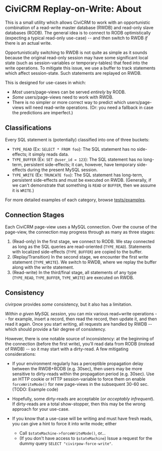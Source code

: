 # CiviCRM Replay-on-Write: About

This is a small utility which allows CiviCRM to work with an opportunistic
combination of a read-write master database (RWDB) and read-only slave
databases (RODB).  The general idea is to connect to RODB optimistically
(expecting a typical read-only use-case) -- and then switch to RWDB *if*
there is an actual write.

Opportunistically switching to RWDB is not quite as simple as it sounds because
the original read-only session may have some significant local state (such
as session-variables or temporary-tables) that feed into the write
operations.  To mitigate this issue, we use a buffer to track statements which
affect session-state.  Such statements are replayed on RWDB.

This is designed for use-cases in which:

* *Most* users/page-views can be served *entirely* by RODB.
* *Some* users/page-views need to work with RWDB.
* There is no simpler or more correct way to predict which users/page-views will need read-write operations.
  (Or: you need a fallback in case the predictions are imperfect.)

## Classifications

Every SQL statement is (potentially) classified into one of three buckets:

* `TYPE_READ` (Ex: `SELECT * FROM foo`): The SQL statement has no side-effects; it simply reads data.
* `TYPE_BUFFER` (Ex: `SET @user_id = 123`): The SQL statement has no long-term, persistent side-effects; it can,
  however, have temporary side-effects during the present MySQL session.
* `TYPE_WRITE` (Ex: `TRUNCATE foo`): The SQL statement has long-term, persistent side-effects and must be
   executed on RWDB. (Generally, if we can't demonstrate that something is `READ` or `BUFFER`,
   then we assume it is `WRITE`.)

For more detailed examples of each category, browse [tests/examples](/tests/examples).

## Connection Stages

Each CiviCRM page-view uses a MySQL connection. Over the course of the page-view, the connection may progress through
as many as three stages:

1. (Read-only) In the first stage, we connect to RODB. We stay connected
  as long as the SQL queries are read-oriented (`TYPE_READ`). Statements
  with localized side-effects (`TYPE_BUFFER`) are copied to the buffer.
2. (Replay/Transition) In the second stage, we encounter the first write statement
  (`TYPE_WRITE`).  We switch to RWDB, where we replay the buffer
  along with the write statement.
3. (Read-write) In the third/final stage, all statements of any type (`TYPE_READ`,
  `TYPE_BUFFER`, `TYPE_WRITE`) are executed on RWDB.

## Consistency

civirpow provides *some* consistency, but it also has a limitation.

*Within a given MySQL session*, you can mix various read+write operations --
for example, insert a record, then read the record, then update it, and then read
it again.  Once you start writing, all requests are handled by RWDB -- which
should provide a fair degree of consistency.

However, there is one notable source of inconsistency: at the beginning of
the connection (before the first write), you'll read data from RODB (instead
of RWDB) -- so it may start with a dirty-read.  A few mitigating
considerations:

* If your environment regularly has a perceptible propagation delay between the RWDB+RODB (e.g.  30sec), then users
  may be more sensitive to dirty-reads within the propagation period (e.g.  30sec).  Use an HTTP cookie or HTTP
  session-variable to force them on enable `forceWriteMode()` for new page-views in the subsequent 30-60 sec.  (TODO:
  Example code)

* Hopefully, some dirty-reads are acceptable (*or acceptably infrequent*). If dirty-reads are a total show-stopper, then
  this may be the wrong approach for your use-case.

* If you know that a use-case will be writing and must have fresh reads, you can give a hint
  to force it into write mode; either
    * Call `$stateMachine->forceWriteMode()`, or...
    * (If you don't have access to `$stateMachine`) Issue a request for the dummy query
      `SELECT "civirpow-force-write"`.

